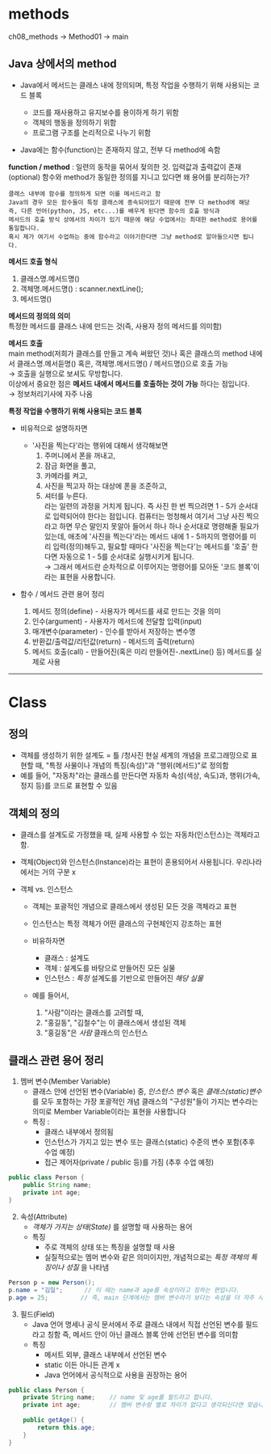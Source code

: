 # methods

ch08_methods → Method01 → main

## Java 상에서의 method
- Java에서 메서드는 클래스 내에 정의되며, 특정 작업을 수행하기 위해 사용되는 코드 블록
  - 코드를 재사용하고 유지보수를 용이하게 하기 위함
  - 객체의 행동을 정의하기 위함
  - 프로그램 구조를 논리적으로 나누기 위함

- Java에는 함수(function)는 존재하지 않고, 전부 다 method에 속함

__function / method__ : 일련의 동작을 묶어서 젖의한 것. 입력값과 출력값이 존재(optional)
함수와 method가 동일한 정의를 지니고 있다면 왜 용어를 분리하는가?

    클래스 내부에 함수를 정의하게 되면 이를 메서드라고 함
    Java의 경우 모든 함수들이 특정 클래스에 종속되어있기 때문에 전부 다 method에 해당
    즉, 다른 언어(python, JS, etc...)를 배우게 된다면 함수의 호출 방식과
    메서드의 호출 방식 상에서의 차이가 있기 때문에 해당 수업에서는 최대한 method로 용어를 통일합니다.
    혹시 제가 여기서 수업하는 중에 함수라고 이야기한다면 그냥 method로 알아들으시면 됩니다.

__메서드 호출 형식__   
1. 클래스명.메서드명()   
2. 객체명.메서드명() : scanner.nextLine();   
3. 메서드명()   


__메서드의 정의의 의미__    
특정한 메서드를 클래스 내에 만드는 것(즉, 사용자 정의 메서드를 의미함)   


__메서드 호출__   
main method(저희가 클래스를 만들고 계속 써왔던 것)나 혹은 클래스의 method 내에서 
    클래스명.메서듣명() 혹은, 객체명.메서드명() / 메서드명()으로 호출 가능   
    → 호출을 실행으로 보셔도 무방합니다.   
    이상에서 중요한 점은 __메서드 내에서 메서드를 호출하는 것이 가능__ 하다는 점입니다.   
    → 정보처리기사에 자주 나옴   


__특정 작업을 수행하기 위해 사용되는 코드 블록__
- 비유적으로 설명하자면
    - '사진을 찍는다'라는 행위에 대해서 생각해보면
        1. 주머니에서 폰을 꺼내고,
        2. 잠금 화면을 풀고,
        3. 카메라를 켜고,
        4. 사진을 찍고자 하는 대상에 폰을 조준하고,
        5. 셔터를 누른다.  
           라는 일련의 과정을 거치게 됩니다. 즉 사진 한 번 찍으려면 1 - 5가 순서대로 입력되어야 한다는
           점입니다. 컴퓨터는 멍청해서 여기서 그냥 사진 찍으라고 하면 무슨 말인지 못알아 들어서
           하나 하나 순서대로 명령해줄 필요가 있는데, 애초에 '사진을 찍는다'라는 메서드 내에
           1 - 5까지의 명령어를 미리 입력(정의)해두고, 필요할 때마다 '사진을 찍는다'는 메서드를 '호출'
           한다면 자동으로 1 - 5를 순서대로 실행시키게 됩니다.   
           → 그래서 메서드란 순차적으로 이루어지는 명령어를 모아둔 '코드 블록'이라는 표현을 사용합니다.

- 함수 / 메서드 관련 용어 정리
    1. 메서드 정의(define) - 사용자가 메서드를 새로 만드는 것을 의미
    2. 인수(argument) - 사용자가 메서드에 전달할 입력(input)
    3. 매개변수(parameter) - 인수를 받아서 저장하는 변수명
    4. 반환값/출력값/리턴값(return) - 메서드의 출력(return)
    5. 메서드 호출(call) - 만들어진(혹은 미리 만들어진-.nextLine() 등) 메서드를 실제로 사용 


* * *


# Class
## 정의
- 객체를 생성하기 위한 설계도 = 틀 /청사진
    현실 세계의 개념을 프로그래밍으로 표현할 때, "특정 사물이나 개념의 특징(속성)"과 "행위(메서드)"로 정의함
- 예를 들어, "자동차"라는 클래스를 만든다면 자동차 속성(색상, 속도)과, 행위(가속, 정지 등)를 코드로 표현할 수 있음

## 객체의 정의
- 클래스를 설계도로 가정했을 때, 실제 사용할 수 있는 자동차(인스턴스)는 객체라고 함.

- 객체(Object)와 인스턴스(Instance)라는 표현이 혼용되어서 사용됩니다. 우리나라에서는 거의 구분 x

- 객체 vs. 인스턴스
  - 객체는 포괄적인 개념으로 클래스에서 생성된 모든 것을 객체라고 표현
  - 인스턴스는 특정 객체가 어떤 클래스의 구현체인지 강조하는 표현
  
  - 비유하자면
    - 클래스 : 설계도
    - 객체 : 설계도를 바탕으로 만들어진 모든 실물
    - 인스턴스 : _특정_ 설계도를 기반으로 만들어진 _해당 실물_
    
  - 예를 들어서,
    1. "사람"이라는 클래스를 고려할 때,
    2. "홍길동", "김철수"는 이 클래스에서 생성된 객체
    3. "홍길동"은 _사람_ 클래스의 인스턴스

## 클래스 관련 용어 정리
1. 멤버 변수(Member Variable)
    - 클래스 안에 선언된 변수(Variable) 중,
      _인스턴스 변수_ 혹은 _클래스(static)변수_ 를 모두 포함하는 가장 포괄적인 개념
      클래스의 "구성원"들이 가지는 변수라는 의미로 Member Variable이라는 표현을 사용합니다
   - 특징 :
     - 클래스 내부에서 정의됨
     - 인스턴스가 가지고 있는 변수 또는 클래스(static) 수준의 변수 포함(추후 수업 예정)
     - 접근 제어자(private / public 등)를 가짐 (추후 수업 예정)
``` java
public class Person {
    public String name;
    private int age;
}
```

2.  속성(Attribute)
    - _객체가 가지는 상태(State)_ 를 설명할 때 사용하는 용어
    - 특징
      - 주로 객체의 상태 또는 특징을 설명할 때 사용
      - 실질적으로는 멤머 변수와 같은 의미이지만, 개념적으로는 _특정 객체의 특징이나 성질_ 을 나타냄
``` java
Person p = new Person();
p.name = "김일";      // 이 때는 name과 age를 속성이라고 칭하는 편입니다.
p.age = 25;         // 즉, main 단계에서는 멤버 변수라기 보다는 속성을 더 자주 사용합니다.
```

3. 필드(Field)
   - Java 언어 명세나 공식 문서에서 주로 클래스 내에서 직접 선언된 변수를 필드라고 칭함
     즉, 메서드 안이 아닌 클래스 블록 안에 선언된 변수를 의미함
   - 특징
     - 메서트 외부, 클래스 내부에서 선언된 변수
     - static 이든 아니든 관계 x
     - Java 언어에서 공식적으로 사용을 권장하는 용어
``` java
public class Person {
    private String name;    // name 및 age를 필드라고 합니다.
    private int age;        // 멤버 변수랑 별로 차이가 없다고 생각되신다면 맞습니다
    
    public getAge() {
        return this.age;
    }
}     
 ```